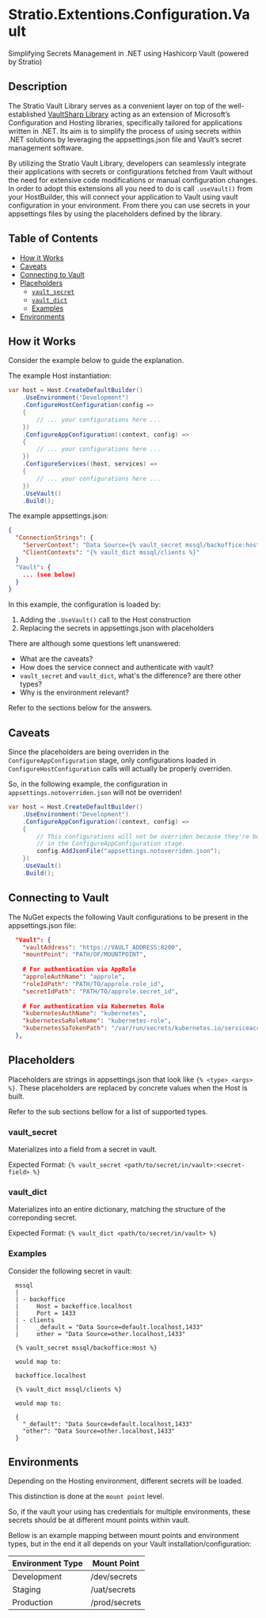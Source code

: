 # Stratio.Extentions.Configuration.Vault <!-- omit in toc -->

Simplifying Secrets Management in .NET using Hashicorp Vault (powered by Stratio)

## Description

The Stratio Vault Library serves as a convenient layer on top of the well-established [VaultSharp Library](https://github.com/rajanadar/VaultSharp) acting as an extension of Microsoft’s Configuration and Hosting libraries, specifically tailored for applications written in .NET. Its aim is to simplify the process of using secrets within .NET solutions by leveraging the appsettings.json file and Vault’s secret management software.

By utilizing the Stratio Vault Library, developers can seamlessly integrate their applications with secrets or configurations fetched from Vault without the need for extensive code modifications or manual configuration changes. In order to adopt this extensions all you need to do is call `.useVault()` from your HostBuilder, this will connect your application to Vault using vault configuration in your environment. From there you can use secrets in your appsettings files by using the placeholders defined by the library.

## Table of Contents

- [How it Works](#how-it-works)
- [Caveats](#caveats)
- [Connecting to Vault](#connecting-to-vault)
- [Placeholders](#placeholders)
  - [`vault_secret`](#vault_secret)
  - [`vault_dict`](#vault_dict)
  - [Examples](#examples)
- [Environments](#environments)

## How it Works

Consider the example below to guide the explanation.

The example Host instantiation:

```c#
var host = Host.CreateDefaultBuilder()
    .UseEnvironment("Development")
    .ConfigureHostConfiguration(config =>
    {
        // ... your configurations here ...
    })
    .ConfigureAppConfiguration((context, config) =>
    {
        // ... your configurations here ...
    })
    .ConfigureServices((host, services) =>
    {
        // ... your configurations here ...
    })
    .UseVault()
    .Build();
```

The example appsettings.json:

```json
{
  "ConnectionStrings": {
    "ServerContext": "Data Source={% vault_secret mssql/backoffice:host %},{% vault_secret mssql/backoffice:port %};",
    "ClientContexts": "{% vault_dict mssql/clients %}"
  }
  "Vault": {
    ... (see below)
  }
}
```

In this example, the configuration is loaded by:

1. Adding the `.UseVault()` call to the Host construction
2. Replacing the secrets in appsettings.json with placeholders

There are although some questions left unanswered:

* What are the caveats?
* How does the service connect and authenticate with vault?
* `vault_secret` and `vault_dict`, what's the difference? are there other types?
* Why is the environment relevant?

Refer to the sections below for the answers.

## Caveats

Since the placeholders are being overriden in the `ConfigureAppConfiguration` stage, only configurations loaded in `ConfigureHostConfiguration` calls will actually be properly overriden.

So, in the following example, the configuration in `appsettings.notoverriden.json` will not be overriden!

```c#
var host = Host.CreateDefaultBuilder()
    .UseEnvironment("Development")
    .ConfigureAppConfiguration((context, config) =>
    {
        // This configurations will not be overriden because they're being loaded
        // in the ConfigureAppConfiguration stage.
        config.AddJsonFile("appsettings.notoverriden.json");
    })
    .UseVault()
    .Build();
```

## Connecting to Vault

The NuGet expects the following Vault configurations to be present in the appsettings.json file:

```json
  "Vault": {
    "vaultAddress": "https://VAULT_ADDRESS:8200",
    "mountPoint": "PATH/OF/MOUNTPOINT",
    
    # For authentication via AppRole
    "approleAuthName": "approle",
    "roleIdPath": "PATH/TO/approle.role_id",
    "secretIdPath": "PATH/TO/approle.secret_id",
    
    # For authentication via Kubernetes Role
    "kubernetesAuthName": "kubernetes",
    "kubernetesSaRoleName": "kubernetes-role",
    "kubernetesSaTokenPath": "/var/run/secrets/kubernetes.io/serviceaccount/token"
  },
```

## Placeholders

Placeholders are strings in appsettings.json that look like `{% <type> <args> %}`.  These placeholders are replaced by concrete values when the Host is built.

Refer to the sub sections bellow for a list of supported types.

### vault_secret

Materializes into a field from a secret in vault.

Expected Format: `{% vault_secret <path/to/secret/in/vault>:<secret-field> %}`

### vault_dict

Materializes into an entire dictionary, matching the structure of the correponding secret.

Expected Format: `{% vault_dict <path/to/secret/in/vault> %}`

### Examples

Consider the following secret in vault:

```
  mssql
  |
  | - backoffice
  |     Host = backoffice.localhost
  |     Port = 1433
  | - clients
  |     _default = "Data Source=default.localhost,1433"
  |     other = "Data Source=other.localhost,1433"
```

```
  {% vault_secret mssql/backoffice:Host %}

  would map to:

  backoffice.localhost
```

```
  {% vault_dict mssql/clients %}

  would map to:

  {
    "_default": "Data Source=default.localhost,1433"
    "other": "Data Source=other.localhost,1433"
  }
```

## Environments

Depending on the Hosting environment, different secrets will be loaded.

This distinction is done at the `mount point` level.

So, if the vault your using has credentials for multiple environments, these secrets should be at different mount points within vault.

Bellow is an example mapping between mount points and environment types, but in the end it all depends on your Vault installation/configuration:

| Environment Type | Mount Point |
|---|---|
| Development | /dev/secrets |
| Staging | /uat/secrets |
| Production | /prod/secrets |
